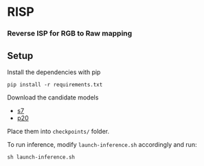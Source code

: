 # RISP
### Reverse ISP for RGB to Raw mapping

## Setup

Install the dependencies with pip

```
pip install -r requirements.txt

```

Download the candidate models

* [s7](https://drive.google.com/file/d/16PRMmzgzMSkZmK0IzzlA6qcKQl8ZFqjj/view?usp=sharing)
* [p20](https://drive.google.com/file/d/1WvrV0HWtQnA_SrBZ1FcS_GhvC3bVReHy/view?usp=sharing)

Place them into ``checkpoints/`` folder.

To run inference, modify ``launch-inference.sh`` accordingly and run:

```
sh launch-inference.sh
```
